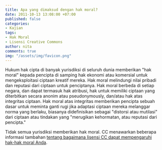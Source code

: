 ```yaml
---
title: Apa yang dimaksud dengan hak moral?
date: 2011-10-13 13:08:00 +07:00
published: false
categories:
- Kajian
tags:
- Hak Moral
- Lisensi Creative Commons
author: nita
comments: true
img: "/assets/img/favicon.png"
---
```


Hukum hak cipta di banyak yurisdiksi di seluruh dunia memberikan "hak moral" kepada pencipta di samping hak ekonomi atau komersial untuk mengeksploitasi ciptaan kreatif mereka. Hak moral melindungi nilai pribadi dan reputasi dari ciptaan untuk penciptanya. Hak moral berbeda di setiap negara, dan dapat termasuk hak atribusi, hak untuk memiliki ciptaan yang diterbitkan secara anonim atau pseudonymously, dan/atau hak atas integritas ciptaan. Hak moral atas integritas memberikan pencipta sebuah dasar untuk meminta ganti rugi jika adaptasi ciptaan mereka melanggar norma yang berlaku, biasanya didefinisikan sebagai "distorsi atau mutilasi" dari ciptaan atau tindakan yang "merugikan kehormatan, atau reputasi dari pencipta."

Tidak semua yurisdiksi memberikan hak moral. CC menawarkan beberapa informasi tambahan [tentang bagaimana lisensi CC dapat mempengaruhi hak-hak moral Anda](http://wiki.creativecommons.or.id/FAQ#Apakah_lisensi_Creative_Commons_dapat_memengaruhi_hak_moral_saya.3F).

